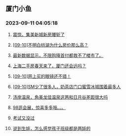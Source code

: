 ## 厦门小鱼 
### 2023-09-11 04:05:18

1. [震惊，集美新城新房腰斩了](http://bbs.xmfish.com/read-htm-tid-18069470.html)

2. [[09-10]不明白枋湖为什么房价那么高？](http://bbs.xmfish.com/read-htm-tid-18069554.html)

3. [最新数据显示，不限购降首付都救不了楼市了。](http://bbs.xmfish.com/read-htm-tid-18069372.html)

4. [上海二手房春天来了，厦门还会远吗？](http://bbs.xmfish.com/read-htm-tid-18069494.html)

5. [[09-10]网上买的眼镜还不错！](http://bbs.xmfish.com/read-htm-tid-18069454.html)

6. [[09-10]SM少了很多人，奶茶店门口蜜雪冰城围着最多人](http://bbs.xmfish.com/read-htm-tid-18069599.html)

7. [汤岸温泉，角美龙佳温泉这两和日月谷差距很大吗](http://bbs.xmfish.com/read-htm-tid-18069456.html)

8. [98逛会展，惊喜多多哦。。。](http://bbs.xmfish.com/read-htm-tid-18069623.html)

9. [考试又没过](http://bbs.xmfish.com/read-htm-tid-18069603.html)

10. [说到生娃，怎么感觉孩子班级都是两娃的](http://bbs.xmfish.com/read-htm-tid-18069550.html)

